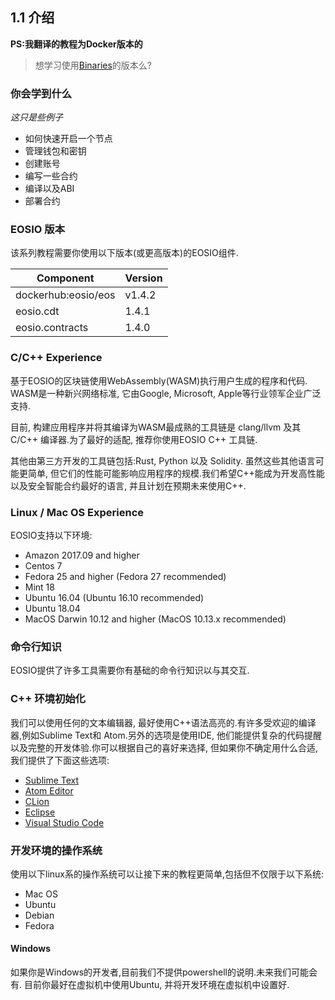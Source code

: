 ## 1.1 介绍

**PS:我翻译的教程为Docker版本的**



> 想学习使用[Binaries](https://developers.eos.io/eosio-home/docs)的版本么?



### 你会学到什么

*这只是些例子*

- 如何快速开启一个节点
- 管理钱包和密钥
- 创建账号
- 编写一些合约
- 编译以及ABI
- 部署合约







### EOSIO 版本

该系列教程需要你使用以下版本(或更高版本)的EOSIO组件.

| Component           | Version |
| ------------------- | ------- |
| dockerhub:eosio/eos | v1.4.2  |
| eosio.cdt           | 1.4.1   |
| eosio.contracts     | 1.4.0   |



### C/C++ Experience

基于EOSIO的区块链使用WebAssembly(WASM)执行用户生成的程序和代码. WASM是一种新兴网络标准, 它由Google, Microsoft, Apple等行业领军企业广泛支持.

目前, 构建应用程序并将其编译为WASM最成熟的工具链是 clang/llvm 及其C/C++ 编译器.为了最好的适配, 推荐你使用EOSIO C++ 工具链.

其他由第三方开发的工具链包括:Rust, Python 以及 Solidity. 虽然这些其他语言可能更简单, 但它们的性能可能影响应用程序的规模.我们希望C++能成为开发高性能以及安全智能合约最好的语言, 并且计划在预期未来使用C++.





### Linux / Mac OS Experience

EOSIO支持以下环境:

- Amazon 2017.09 and higher
- Centos 7
- Fedora 25 and higher (Fedora 27 recommended)
- Mint 18
- Ubuntu 16.04 (Ubuntu 16.10 recommended)
- Ubuntu 18.04
- MacOS Darwin 10.12 and higher (MacOS 10.13.x recommended)



### 命令行知识

EOSIO提供了许多工具需要你有基础的命令行知识以与其交互.



### C++ 环境初始化

我们可以使用任何的文本编辑器, 最好使用C++语法高亮的.有许多受欢迎的编译器,例如Sublime Text和 Atom.另外的选项是使用IDE, 他们能提供复杂的代码提醒以及完整的开发体验.你可以根据自己的喜好来选择, 但如果你不确定用什么合适,我们提供了下面这些选项:

- [Sublime Text](https://www.sublimetext.com/)
- [Atom Editor](https://atom.io/)
- [CLion](https://www.jetbrains.com/clion/)
- [Eclipse](http://www.eclipse.org/downloads/packages/release/oxygen/1a/eclipse-ide-cc-developers)
- [Visual Studio Code](https://code.visualstudio.com/)



### 开发环境的操作系统

使用以下linux系的操作系统可以让接下来的教程更简单,包括但不仅限于以下系统:

- Mac OS
- Ubuntu
- Debian
- Fedora



#### Windows

如果你是Windows的开发者,目前我们不提供powershell的说明.未来我们可能会有. 目前你最好在虚拟机中使用Ubuntu, 并将开发环境在虚拟机中设置好.

### 











